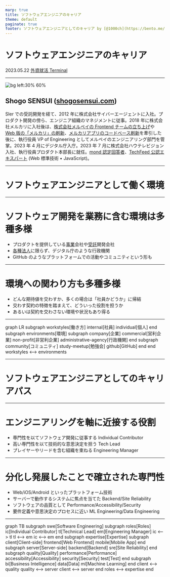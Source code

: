 ```yaml
---
marp: true
title: ソフトウェアエンジニアのキャリア
theme: default
paginate: true
footer: ソフトウェアエンジニアとしてのキャリア by [@1000ch](https://bento.me/1000ch)
---
```


<!-- _class: invert -->

# <!-- fit --> ソフトウェアエンジニアのキャリア

2023.05.22 [外資就活 Terminal](https://gaishishukatsu.com/lp/terminal)

---

![bg left:30% 60%](https://shogosensui.com/img/1000ch.avif)

## Shogo SENSUI ([shogosensui.com](https://shogosensui.com))

SIer での受託開発を経て、2012 年に株式会社サイバーエージェントに入社。プロダクト開発の傍ら、エンジニア組織のマネジメントに従事。2018 年に株式会社メルカリに入社後は、[株式会社メルペイの Frontend チームの立ち上げ](https://engineering.mercari.com/blog/entry/20201222-merpay-frontend/)や [Web 版の「メルカリ」の刷新](https://engineering.mercari.com/blog/entry/20210810-the-new-mercari-web/)、[メルカリアプリのコードベース刷新](https://engineering.mercari.com/blog/entry/20221213-ground-up-app/)を牽引した後に、執行役員 VP of Engineering としてメルペイのエンジニアリング部門を管掌。2023 年 4 月にデジタル庁入庁。2023 年 7 月に株式会社ハウテレビジョン入社、執行役員プロダクト本部長に就任。[mond 認定回答者](https://mond.how/1000ch)、[TechFeed 公認エキスパート](https://techfeed.io/people/@1000ch) (Web 標準技術 • JavaScript)。

---

<!-- _class: invert -->

# <!-- fit --> ソフトウェアエンジニアとして働く環境

---

<!-- _header: ソフトウェアエンジニアとして働く環境 -->

# ソフトウェア開発を業務に含む環境は多種多様

- プロダクトを提供している[事業](https://ja.wikipedia.org/wiki/%E4%BA%8B%E6%A5%AD)会社や[受託](https://ja.wikipedia.org/wiki/%E5%8F%97%E8%A8%97)開発会社
- [各種法人](https://ja.wikipedia.org/wiki/%E6%B3%95%E4%BA%BA)に限らず、デジタル庁のような行政機関
- GitHub のようなプラットフォームでの活動やコミュニティという形も

---

# 環境への関わり方も多種多様

- どんな期待値を交わすか、多くの場合は「社員かどうか」に帰結
- 交わす契約の特徴を踏まえて、どういった役割を担うか
- あるいは契約を交わさない環境や状況もあり得る

---

<!-- _header: ソフトウェアエンジニアリングが活きる環境 -->

<div class="mermaid">
graph LR
  subgraph workstyles[働き方]
    internal[社員]
    individual[個人]
  end
  subgraph environments[環境]
    subgraph company[企業]
      commercial[営利企業]
      non-profit[非営利企業]
      administrative-agency[行政機関]
    end
    subgraph community[コミュニティ]
      study-meetup[勉強会]
      github[GitHub]
    end
  end
  workstyles <--> environments
</div>

---

<!-- _class: invert -->

# <!-- fit --> ソフトウェアエンジニアとしてのキャリアパス

---

<!-- _header: ソフトウェアエンジニアとしてのキャリアパス -->

# エンジニアリングを軸に近接する役割

- 専門性を以てソフトウェア開発に従事する Individual Contributor
- 高い専門性を以て技術的な意思決定を担う Tech Lead
- プレイヤーやリードを含む組織を束ねる Engineering Manager

---

<!-- _header: ソフトウェアエンジニアとしてのキャリアパス -->

# 分化し発展したことで確立された専門性

- Web/iOS/Android といったプラットフォーム技術
- サーバーで動作するシステムに焦点を当てた Backend/Site Reliability
- ソフトウェアの品質として Performance/Accessibility/Security
- 要件定義や意思決定のプロセスに近い ML Engineering/Data Engineering

---

<!-- _header: ソフトウェアエンジニアとしてのキャリアパス -->

<div class="mermaid">
graph TB
  subgraph swe[Software Engineering]
    subgraph roles[Roles]
      ic[Individual Contributor]
      tl[Technical Lead]
      em[Engineering Manager]
      ic <--> tl
      tl <--> em
      ic <--> em
    end
    subgraph expertise[Expertise]
      subgraph client[Client-side]
        frontend[Web Frontend]
        mobile[Mobile App]
      end
      subgraph server[Server-side]
        backend[Backend]
        sre[Site Reliability]
      end
      subgraph quality[Quality]
        performance[Performance]
        accessibility[Accessibility]
        security[Security]
        test[Test]
      end
      subgraph bi[Business Intelligence]
        data[Data]
        ml[Machine Learning]
      end
      client <--> quality
      quality <--> server
      client <--> server
    end
    roles <--> expertise
  end
</div>

<script type="module">
import mermaid from 'https://unpkg.com/mermaid@11/dist/mermaid.esm.min.mjs';
mermaid.initialize({startOnLoad: true});
</script>
